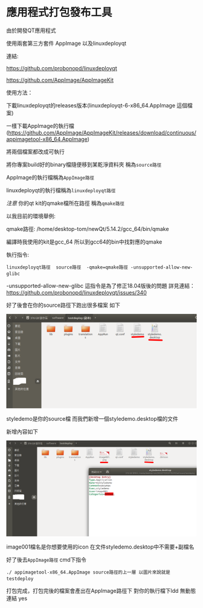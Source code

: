# 應用程式打包發布工具

由於開發QT應用程式

使用兩套第三方套件 AppImage 以及linuxdeployqt

連結: 

https://github.com/probonopd/linuxdeployqt

https://github.com/AppImage/AppImageKit

使用方法：

下載linuxdeployqt的releases版本(linuxdeployqt-6-x86_64.AppImage 這個檔案)

一樣下載AppImage的執行檔 (https://github.com/AppImage/AppImageKit/releases/download/continuous/appimagetool-x86_64.AppImage)

將兩個檔案都改成可執行

將你專案build好的binary檔隨便移到某乾淨資料夾 稱為`source路徑`

AppImage的執行檔稱為`AppImage路徑`

linuxdeployqt的執行檔稱為`linuxdeployqt路徑`

*注意* 你的qt kit的qmake檔所在路徑 稱為`qmake路徑`

以我目前的環境舉例:

qmake路徑: /home/desktop-tom/newQt/5.14.2/gcc_64/bin/qmake 

編譯時我使用的kit是gcc_64 所以到gcc64的bin中找對應的qmake


執行指令:

`linuxdeployqt路徑  source路徑  -qmake=qmake路徑 -unsupported-allow-new-glibc`

 -unsupported-allow-new-glibc 這指令是為了修正18.04版後的問題 詳見連結：https://github.com/probonopd/linuxdeployqt/issues/340
 
 好了後會在你的source路徑下跑出很多檔案 如下
 
 ![img](https://github.com/c12121234/WorkingExperence/blob/master/pic/d001-1.png)
 
 styledemo是你的source檔 而我們新增一個styledemo.desktop檔的文件
 
 新增內容如下
 
 ![img](https://github.com/c12121234/WorkingExperence/blob/master/pic/d002.png)
 
 image001檔名是你想要使用的icon 在文件styledemo.desktop中不需要+副檔名
 
 好了後去`AppImage路徑` cmd下指令
 
 `./ appimagetool-x86_64.AppImage source路徑的上一層 以圖片來說就是testdeploy` 
 
 打包完成，打包完後的檔案會產出在AppImage路徑下 對你的執行檔下ldd 無動態連結 yes
 
 
